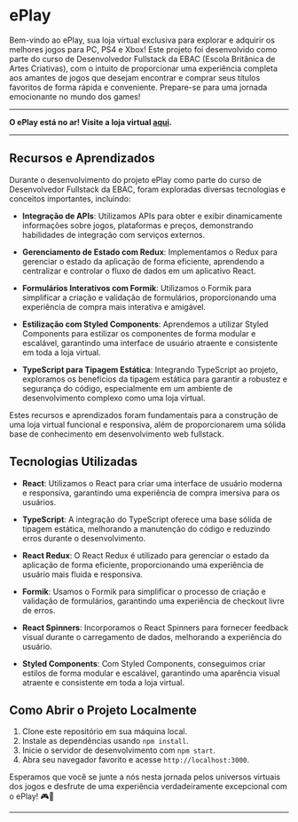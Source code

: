 # ePlay

Bem-vindo ao ePlay, sua loja virtual exclusiva para explorar e adquirir os melhores jogos para PC, PS4 e Xbox! Este projeto foi desenvolvido como parte do curso de Desenvolvedor Fullstack da EBAC (Escola Britânica de Artes Criativas), com o intuito de proporcionar uma experiência completa aos amantes de jogos que desejam encontrar e comprar seus títulos favoritos de forma rápida e conveniente. Prepare-se para uma jornada emocionante no mundo dos games!

---

**O ePlay está no ar! Visite a loja virtual [aqui](https://eplay-one.vercel.app/).**

---

## Recursos e Aprendizados

Durante o desenvolvimento do projeto ePlay como parte do curso de Desenvolvedor Fullstack da EBAC, foram exploradas diversas tecnologias e conceitos importantes, incluindo:

- **Integração de APIs**: Utilizamos APIs para obter e exibir dinamicamente informações sobre jogos, plataformas e preços, demonstrando habilidades de integração com serviços externos.

- **Gerenciamento de Estado com Redux**: Implementamos o Redux para gerenciar o estado da aplicação de forma eficiente, aprendendo a centralizar e controlar o fluxo de dados em um aplicativo React.

- **Formulários Interativos com Formik**: Utilizamos o Formik para simplificar a criação e validação de formulários, proporcionando uma experiência de compra mais interativa e amigável.

- **Estilização com Styled Components**: Aprendemos a utilizar Styled Components para estilizar os componentes de forma modular e escalável, garantindo uma interface de usuário atraente e consistente em toda a loja virtual.

- **TypeScript para Tipagem Estática**: Integrando TypeScript ao projeto, exploramos os benefícios da tipagem estática para garantir a robustez e segurança do código, especialmente em um ambiente de desenvolvimento complexo como uma loja virtual.

Estes recursos e aprendizados foram fundamentais para a construção de uma loja virtual funcional e responsiva, além de proporcionarem uma sólida base de conhecimento em desenvolvimento web fullstack.

## Tecnologias Utilizadas

- **React**: Utilizamos o React para criar uma interface de usuário moderna e responsiva, garantindo uma experiência de compra imersiva para os usuários.

- **TypeScript**: A integração do TypeScript oferece uma base sólida de tipagem estática, melhorando a manutenção do código e reduzindo erros durante o desenvolvimento.

- **React Redux**: O React Redux é utilizado para gerenciar o estado da aplicação de forma eficiente, proporcionando uma experiência de usuário mais fluida e responsiva.

- **Formik**: Usamos o Formik para simplificar o processo de criação e validação de formulários, garantindo uma experiência de checkout livre de erros.

- **React Spinners**: Incorporamos o React Spinners para fornecer feedback visual durante o carregamento de dados, melhorando a experiência do usuário.

- **Styled Components**: Com Styled Components, conseguimos criar estilos de forma modular e escalável, garantindo uma aparência visual atraente e consistente em toda a loja virtual.

## Como Abrir o Projeto Localmente

1. Clone este repositório em sua máquina local.
2. Instale as dependências usando `npm install`.
3. Inicie o servidor de desenvolvimento com `npm start`.
4. Abra seu navegador favorito e acesse `http://localhost:3000`.

Esperamos que você se junte a nós nesta jornada pelos universos virtuais dos jogos e desfrute de uma experiência verdadeiramente excepcional com o ePlay! 🎮🚀

---
